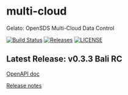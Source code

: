 # multi-cloud
Gelato: OpenSDS Multi-Cloud Data Control

[![Build Status](https://travis-ci.org/opensds/multi-cloud.svg?branch=master)](https://travis-ci.org/opensds/multi-cloud)
[![Releases](https://img.shields.io/github/release/opensds/multi-cloud/all.svg?style=flat-square)](https://github.com/opensds/multi-cloud/releases)
[![LICENSE](https://img.shields.io/github/license/opensds/multi-cloud.svg?style=flat-square)](https://github.com/opensds/multi-cloud/blob/master/LICENSE)

## Latest Release: v0.3.3 Bali RC
[OpenAPI doc](http://petstore.swagger.io/?url=https://raw.githubusercontent.com/opensds/multi-cloud/master/openapi-spec/swagger.yaml)

[Release notes](https://github.com/opensds/multi-cloud/releases/tag/v0.3.3)
